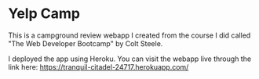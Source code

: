 # Yelp Camp

This is a campground review webapp I created from the course I did called "The Web Developer Bootcamp" by Colt Steele.

I deployed the app using Heroku. You can visit the webapp live through the link here: https://tranquil-citadel-24717.herokuapp.com/


